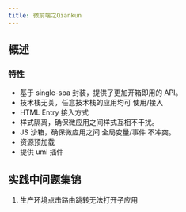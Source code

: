```yaml
---
title: 微前端之Qiankun
---
```


## 概述

### 特性

- 基于 single-spa 封装，提供了更加开箱即用的 API。
- 技术栈无关，任意技术栈的应用均可 使用/接入
- HTML Entry 接入方式
- 样式隔离，确保微应用之间样式互相不干扰。
- JS 沙箱，确保微应用之间 全局变量/事件 不冲突。
- 资源预加载
- 提供 umi 插件

## 实践中问题集锦

1. 生产环境点击路由跳转无法打开子应用




